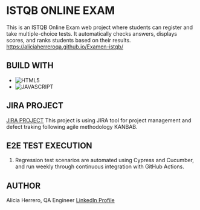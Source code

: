 # ISTQB ONLINE EXAM
This is an ISTQB Online Exam web project where students can register and take multiple-choice tests. It automatically checks answers, displays scores, and ranks students based on their results.
https://aliciaherreroqa.github.io/Examen-istqb/

## BUILD WITH
* ![HTML5](https://img.shields.io/badge/html5-%23E34F26.svg?style=for-the-badge&logo=html5&logoColor=white)
* ![JAVASCRIPT](https://img.shields.io/badge/JavaScript-323330?style=for-the-badge&logo=javascript&logoColor=F7DF1E)


## JIRA PROJECT
[JIRA PROJECT](https://aliciaherreroqa.atlassian.net/jira/software/projects/ETI/boards/3)
This project is using JIRA tool for project management and defect traking following agile methodology KANBAB.


## E2E TEST EXECUTION

1. Regression test scenarios are automated using Cypress and Cucumber, and run weekly through continuous integration with GitHub Actions.


## AUTHOR
Alicia Herrero, QA Engineer
[LinkedIn Profile](https://www.linkedin.com/in/alicia-herrero-323482177/)
